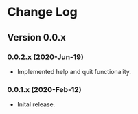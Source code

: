 # Change Log

## Version 0.0.x

### 0.0.2.x (2020-Jun-19)
- Implemented help and quit functionality.

### 0.0.1.x (2020-Feb-12)

- Inital release.